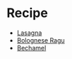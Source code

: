 # Recipe

- [Lasagna](./lasagna.md)
- [Bolognese Ragu](./bolognese_ragu.md)
- [Bechamel](./bechamel.md)
